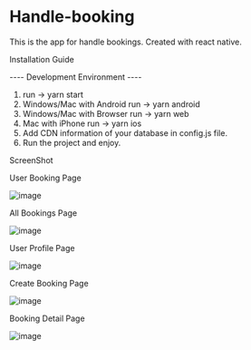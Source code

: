 # Handle-booking

This is the app for handle bookings. Created with react native.

Installation Guide

---- Development Environment ----


1.	run -> yarn start
2.	Windows/Mac with Android run -> yarn android
3.	Windows/Mac with Browser run -> yarn web
4.	Mac with iPhone run -> yarn ios
5.	Add CDN information of your database in config.js file.
6.	Run the project and enjoy.   
   
ScreenShot

User Booking Page

 ![image](https://github.com/rubaiyat2009/Handle-Booking/assets/23079997/3fa17c22-2c79-4547-9ebb-9069e39989d1)

All Bookings Page

![image](https://github.com/rubaiyat2009/Handle-Booking/assets/23079997/1ce72ad1-c4e2-4501-8a2e-d8c0f3779d8d)

 
User Profile Page

 ![image](https://github.com/rubaiyat2009/Handle-Booking/assets/23079997/1082d155-d8ec-4c42-9d8c-cb9c8404b425)


Create Booking Page
 
![image](https://github.com/rubaiyat2009/Handle-Booking/assets/23079997/201e2c01-e72a-49aa-ba09-de00d65673d8)

Booking Detail Page

 ![image](https://github.com/rubaiyat2009/Handle-Booking/assets/23079997/b5bc3cdb-b0fa-4f67-9c27-e58038f1a622)



